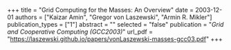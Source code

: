 +++
title = "Grid Computing for the Masses: An Overview"
date = 2003-12-01
authors = ["Kaizar Amin", "Gregor von Laszewski", "Armin R. Mikler"]
publication_types = ["1"]
abstract = ""
selected = "false"
publication = "*Grid and Cooperative Computing (GCC2003)*"
url_pdf = "https://laszewski.github.io/papers/vonLaszewski-masses-gcc03.pdf"
+++

